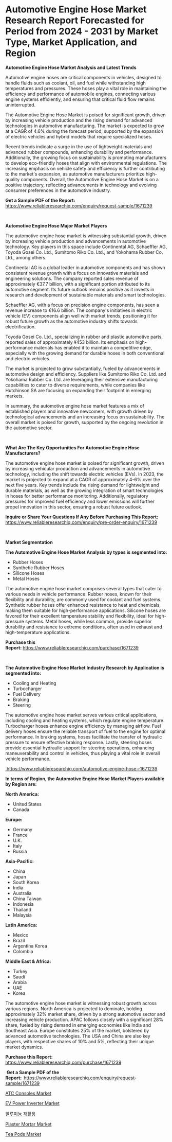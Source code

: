 <p><h1>Automotive Engine Hose Market Research Report Forecasted for Period from 2024 -  2031 by Market Type, Market Application, and Region</h1></p><p><strong>Automotive Engine Hose Market Analysis and Latest Trends</strong></p>
<p><p>Automotive engine hoses are critical components in vehicles, designed to handle fluids such as coolant, oil, and fuel while withstanding high temperatures and pressures. These hoses play a vital role in maintaining the efficiency and performance of automobile engines, connecting various engine systems efficiently, and ensuring that critical fluid flow remains uninterrupted.</p><p>The Automotive Engine Hose Market is poised for significant growth, driven by increasing vehicle production and the rising demand for advanced technologies in automotive manufacturing. The market is expected to grow at a CAGR of 4.6% during the forecast period, supported by the expansion of electric vehicles and hybrid models that require specialized hoses. </p><p>Recent trends indicate a surge in the use of lightweight materials and advanced rubber compounds, enhancing durability and performance. Additionally, the growing focus on sustainability is prompting manufacturers to develop eco-friendly hoses that align with environmental regulations. The increasing emphasis on vehicle safety and efficiency is further contributing to the market's expansion, as automotive manufacturers prioritize high-quality components. Overall, the Automotive Engine Hose Market is on a positive trajectory, reflecting advancements in technology and evolving consumer preferences in the automotive industry.</p></p>
<p><strong>Get a Sample PDF of the Report:&nbsp;</strong> <a href="https://www.reliableresearchiq.com/enquiry/request-sample/1671239?utm_campaign=1102&utm_medium=2&utm_source=Github&utm_content=ia&utm_term=10102024&utm_id=automotive-engine-hose">https://www.reliableresearchiq.com/enquiry/request-sample/1671239</a></p>
<p>&nbsp;</p>
<p><strong>Automotive Engine Hose Major Market Players</strong></p>
<p><p>The automotive engine hose market is witnessing substantial growth, driven by increasing vehicle production and advancements in automotive technology. Key players in this space include Continental AG, Schaeffler AG, Toyoda Gosei Co. Ltd., Sumitomo Riko Co. Ltd., and Yokohama Rubber Co. Ltd., among others.</p><p>Continental AG is a global leader in automotive components and has shown consistent revenue growth with a focus on innovative materials and engineering solutions. The company reported sales revenue of approximately €37.7 billion, with a significant portion attributed to its automotive segment. Its future outlook remains positive as it invests in research and development of sustainable materials and smart technologies.</p><p>Schaeffler AG, with a focus on precision engine components, has seen a revenue increase to €16.6 billion. The company's initiatives in electric vehicle (EV) components align well with market trends, positioning it for robust future growth as the automotive industry shifts towards electrification.</p><p>Toyoda Gosei Co. Ltd., specializing in rubber and plastic automotive parts, reported sales of approximately ¥453 billion. Its emphasis on high-performance materials has enabled it to maintain a competitive edge, especially with the growing demand for durable hoses in both conventional and electric vehicles.</p><p>The market is projected to grow substantially, fueled by advancements in automotive design and efficiency. Suppliers like Sumitomo Riko Co. Ltd. and Yokohama Rubber Co. Ltd. are leveraging their extensive manufacturing capabilities to cater to diverse requirements, while companies like Hutchinson SA are focusing on expanding their footprint in emerging markets.</p><p>In summary, the automotive engine hose market features a mix of established players and innovative newcomers, with growth driven by technological advancements and an increasing focus on sustainability. The overall market is poised for growth, supported by the ongoing revolution in the automotive sector.</p></p>
<p>&nbsp;</p>
<p><strong>What Are The Key Opportunities For Automotive Engine Hose Manufacturers?</strong></p>
<p><p>The automotive engine hose market is poised for significant growth, driven by increasing vehicular production and advancements in automotive technology, including the shift towards electric vehicles (EVs). In 2023, the market is projected to expand at a CAGR of approximately 4-6% over the next five years. Key trends include the rising demand for lightweight and durable materials, as well as the growing integration of smart technologies in hoses for better performance monitoring. Additionally, regulatory pressures for improved fuel efficiency and lower emissions will further propel innovation in this sector, ensuring a robust future outlook.</p></p>
<p><strong>Inquire or Share Your Questions If Any Before Purchasing This Report:</strong> <a href="https://www.reliableresearchiq.com/enquiry/pre-order-enquiry/1671239?utm_campaign=1102&utm_medium=2&utm_source=Github&utm_content=ia&utm_term=10102024&utm_id=automotive-engine-hose">https://www.reliableresearchiq.com/enquiry/pre-order-enquiry/1671239</a></p>
<p>&nbsp;</p>
<p><strong>Market Segmentation</strong></p>
<p><strong>The Automotive Engine Hose Market Analysis by types is segmented into:</strong></p>
<p><ul><li>Rubber Hoses</li><li>Synthetic Rubber Hoses</li><li>Silicone Hoses</li><li>Metal Hoses</li></ul></p>
<p><p>The automotive engine hose market comprises several types that cater to various needs in vehicle performance. Rubber hoses, known for their flexibility and durability, are commonly used for coolant and fuel systems. Synthetic rubber hoses offer enhanced resistance to heat and chemicals, making them suitable for high-performance applications. Silicone hoses are favored for their excellent temperature stability and flexibility, ideal for high-pressure systems. Metal hoses, while less common, provide superior durability and resistance to extreme conditions, often used in exhaust and high-temperature applications.</p></p>
<p><strong>Purchase this Report:&nbsp;</strong><a href="https://www.reliableresearchiq.com/purchase/1671239?utm_campaign=1102&utm_medium=2&utm_source=Github&utm_content=ia&utm_term=10102024&utm_id=automotive-engine-hose">https://www.reliableresearchiq.com/purchase/1671239</a></p>
<p>&nbsp;</p>
<p><strong>The Automotive Engine Hose Market Industry Research by Application is segmented into:</strong></p>
<p><ul><li>Cooling and Heating</li><li>Turbocharger</li><li>Fuel Delivery</li><li>Braking</li><li>Steering</li></ul></p>
<p><p>The automotive engine hose market serves various critical applications, including cooling and heating systems, which regulate engine temperature. Turbocharger hoses enhance engine efficiency by managing airflow. Fuel delivery hoses ensure the reliable transport of fuel to the engine for optimal performance. In braking systems, hoses facilitate the transfer of hydraulic pressure to ensure effective braking response. Lastly, steering hoses provide essential hydraulic support for steering operations, enhancing maneuverability and control in vehicles, thus playing a vital role in overall vehicle performance.</p></p>
<p><a href="https://www.reliableresearchiq.com/automotive-engine-hose-r1671239?utm_campaign=1102&utm_medium=2&utm_source=Github&utm_content=ia&utm_term=10102024&utm_id=automotive-engine-hose">&nbsp;https://www.reliableresearchiq.com/automotive-engine-hose-r1671239</a></p>
<p><strong>In terms of Region, the Automotive Engine Hose Market Players available by Region are:</strong></p>
<p>
    <p> <strong> North America: </strong>
        <ul>
            <li>United States</li>
            <li>Canada</li>
        </ul>
        </p> 
    <p> <strong> Europe: </strong>
        <ul>
            <li>Germany</li>
            <li>France</li>
            <li>U.K.</li>
            <li>Italy</li>
            <li>Russia</li>
        </ul>
        </p> 
    <p> <strong> Asia-Pacific: </strong>
        <ul>
            <li>China</li>
            <li>Japan</li>
            <li>South Korea</li>
            <li>India</li>
            <li>Australia</li>
            <li>China Taiwan</li>
            <li>Indonesia</li>
            <li>Thailand</li>
            <li>Malaysia</li>
        </ul>
        </p> 
    <p> <strong> Latin America: </strong>
        <ul>
            <li>Mexico</li>
            <li>Brazil</li>
            <li>Argentina Korea</li>
            <li>Colombia</li>
        </ul>
        </p> 
    <p> <strong> Middle East & Africa: </strong>
        <ul>
            <li>Turkey</li>
            <li>Saudi</li>
            <li>Arabia</li>
            <li>UAE</li>
            <li>Korea</li>
        </ul>
    </p>
    </p>
<p><p>The automotive engine hose market is witnessing robust growth across various regions. North America is projected to dominate, holding approximately 32% market share, driven by a strong automotive sector and increasing vehicle production. APAC follows closely with a significant 28% share, fueled by rising demand in emerging economies like India and Southeast Asia. Europe constitutes 25% of the market, bolstered by advanced automotive technologies. The USA and China are also key players, with respective shares of 10% and 5%, reflecting their unique market dynamics.</p></p>
<p><strong>Purchase this Report: </strong><a href="https://www.reliableresearchiq.com/purchase/1671239?utm_campaign=1102&utm_medium=2&utm_source=Github&utm_content=ia&utm_term=10102024&utm_id=automotive-engine-hose">https://www.reliableresearchiq.com/purchase/1671239</a></p>
<p>&nbsp;<strong>Get a Sample PDF of the Report:&nbsp;&nbsp;</strong><a href="https://www.reliableresearchiq.com/enquiry/request-sample/1671239?utm_campaign=1102&utm_medium=2&utm_source=Github&utm_content=ia&utm_term=10102024&utm_id=automotive-engine-hose">https://www.reliableresearchiq.com/enquiry/request-sample/1671239</a></p>
<p><strong></strong></p>
<p><p><a href="https://www.linkedin.com/pulse/future-trends-global-atc-consoles-market-insights-analysis-from-pv4he?utm_campaign=1102&utm_medium=2&utm_source=Github&utm_content=ia&utm_term=10102024&utm_id=automotive-engine-hose">ATC Consoles Market</a></p><p><a href="https://github.com/edb4votunget/Market-Research-Report-List-1/blob/main/ev-power-inverter-market.md?utm_campaign=1102&utm_medium=2&utm_source=Github&utm_content=ia&utm_term=10102024&utm_id=automotive-engine-hose">EV Power Inverter Market</a></p><p><a href="https://github.com/laholand/Market-Research-Report-List-6/blob/main/764258117431.md?utm_campaign=1102&utm_medium=2&utm_source=Github&utm_content=ia&utm_term=10102024&utm_id=automotive-engine-hose">알루미늄 재활용</a></p><p><a href="https://www.linkedin.com/pulse/plaster-mortar-market-trends-insights-type-application-analysis-ks00e?utm_campaign=1102&utm_medium=2&utm_source=Github&utm_content=ia&utm_term=10102024&utm_id=automotive-engine-hose">Plaster Mortar Market</a></p><p><a href="https://issuu.com/reportprime-2/docs/tea-pods-market-size-2030.pptx_27440cb48ac268?utm_campaign=1102&utm_medium=2&utm_source=Github&utm_content=ia&utm_term=10102024&utm_id=automotive-engine-hose">Tea Pods Market</a></p></p>